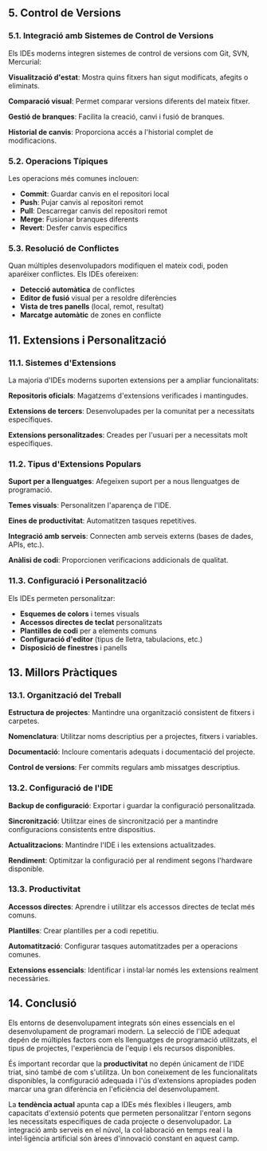 ## 5. Control de Versions

### 5.1. Integració amb Sistemes de Control de Versions

Els IDEs moderns integren sistemes de control de versions com Git, SVN, Mercurial:

**Visualització d'estat**: Mostra quins fitxers han sigut modificats, afegits o eliminats.

**Comparació visual**: Permet comparar versions diferents del mateix fitxer.

**Gestió de branques**: Facilita la creació, canvi i fusió de branques.

**Historial de canvis**: Proporciona accés a l'historial complet de modificacions.

### 5.2. Operacions Típiques

Les operacions més comunes inclouen:

- **Commit**: Guardar canvis en el repositori local
- **Push**: Pujar canvis al repositori remot
- **Pull**: Descarregar canvis del repositori remot
- **Merge**: Fusionar branques diferents
- **Revert**: Desfer canvis específics

### 5.3. Resolució de Conflictes

Quan múltiples desenvolupadors modifiquen el mateix codi, poden aparéixer conflictes. Els IDEs ofereixen:

- **Detecció automàtica** de conflictes
- **Editor de fusió** visual per a resoldre diferències
- **Vista de tres panells** (local, remot, resultat)
- **Marcatge automàtic** de zones en conflicte

## 11. Extensions i Personalització

### 11.1. Sistemes d'Extensions

La majoria d'IDEs moderns suporten extensions per a ampliar funcionalitats:

**Repositoris oficials**: Magatzems d'extensions verificades i mantingudes.

**Extensions de tercers**: Desenvolupades per la comunitat per a necessitats específiques.

**Extensions personalitzades**: Creades per l'usuari per a necessitats molt específiques.

### 11.2. Tipus d'Extensions Populars

**Suport per a llenguatges**: Afegeixen suport per a nous llenguatges de programació.

**Temes visuals**: Personalitzen l'aparença de l'IDE.

**Eines de productivitat**: Automatitzen tasques repetitives.

**Integració amb serveis**: Connecten amb serveis externs (bases de dades, APIs, etc.).

**Anàlisi de codi**: Proporcionen verificacions addicionals de qualitat.

### 11.3. Configuració i Personalització

Els IDEs permeten personalitzar:

- **Esquemes de colors** i temes visuals
- **Accessos directes de teclat** personalitzats
- **Plantilles de codi** per a elements comuns
- **Configuració d'editor** (tipus de lletra, tabulacions, etc.)
- **Disposició de finestres** i panells



## 13. Millors Pràctiques

### 13.1. Organització del Treball

**Estructura de projectes**: Mantindre una organització consistent de fitxers i carpetes.

**Nomenclatura**: Utilitzar noms descriptius per a projectes, fitxers i variables.

**Documentació**: Incloure comentaris adequats i documentació del projecte.

**Control de versions**: Fer commits regulars amb missatges descriptius.

### 13.2. Configuració de l'IDE

**Backup de configuració**: Exportar i guardar la configuració personalitzada.

**Sincronització**: Utilitzar eines de sincronització per a mantindre configuracions consistents entre dispositius.

**Actualitzacions**: Mantindre l'IDE i les extensions actualitzades.

**Rendiment**: Optimitzar la configuració per al rendiment segons l'hardware disponible.

### 13.3. Productivitat

**Accessos directes**: Aprendre i utilitzar els accessos directes de teclat més comuns.

**Plantilles**: Crear plantilles per a codi repetitiu.

**Automatització**: Configurar tasques automatitzades per a operacions comunes.

**Extensions essencials**: Identificar i instal·lar només les extensions realment necessàries.

## 14. Conclusió

Els entorns de desenvolupament integrats són eines essencials en el desenvolupament de programari modern. La selecció de l'IDE adequat depén de múltiples factors com els llenguatges de programació utilitzats, el tipus de projectes, l'experiència de l'equip i els recursos disponibles.

És important recordar que la **productivitat** no depén únicament de l'IDE triat, sinó també de com s'utilitza. Un bon coneixement de les funcionalitats disponibles, la configuració adequada i l'ús d'extensions apropiades poden marcar una gran diferència en l'eficiència del desenvolupament.

La **tendència actual** apunta cap a IDEs més flexibles i lleugers, amb capacitats d'extensió potents que permeten personalitzar l'entorn segons les necessitats específiques de cada projecte o desenvolupador. La integració amb serveis en el núvol, la col·laboració en temps real i la intel·ligència artificial són àrees d'innovació constant en aquest camp.